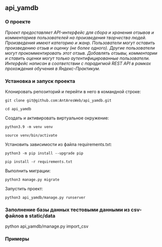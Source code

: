 ## api_yamdb

### О проекте

*Проект предоставляет API-интерфейс для сбора и хранения отзывов и 
комментариев пользователей на произведения творчества людей.
Произведения имеют категорию и жанр. Пользователи могут оставить произведению
отзыв и оценку (не более одного). Другие пользователи могут прокомментировать
этот отзыв. Добавлять отзывы, комментарии и ставить оценки могут только 
аутентифицированные пользователи.
Интерфейс написан в соответствии с парадигмой REST API в рамках 
прохождения обучения в Яндекс-Практикум.*

### Установка и запуск проекта

Клонировать репозиторий и перейти в него в командной строке:

```
git clone git@github.com:AntAresWeb/api_yamdb.git
```

```
cd api_yamdb
```

Cоздать и активировать виртуальное окружение:

```
python3.9 -m venv venv
```

```
source venv/bin/activate
```

Установить зависимости из файла requirements.txt:

```
python3 -m pip install --upgrade pip
```

```
pip install -r requirements.txt
```

Выполнить миграции:

```
python3 manage.py migrate
```

Запустить проект:

```
python3 api_yamdb/manage.py runserver
```

### Заполнение базы данных тестовыми данными из csv-файлов в static/data
python api_yamdb/manage.py import_csv

### Примеры
